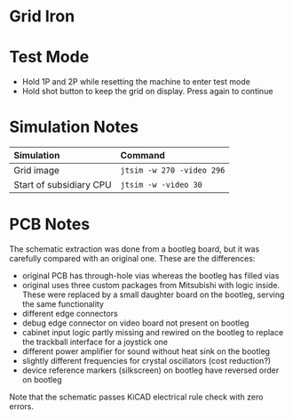 # Grid Iron

# Test Mode

- Hold 1P and 2P while resetting the machine to enter test mode
- Hold shot button to keep the grid on display. Press again to continue

# Simulation Notes

| Simulation              | Command                   |
|:------------------------|:--------------------------|
| Grid image              | `jtsim -w 270 -video 296` |
| Start of subsidiary CPU | `jtsim -w -video 30`      |

# PCB Notes

The schematic extraction was done from a bootleg board, but it was carefully compared with an original one. These are the differences:

- original PCB has through-hole vias whereas the bootleg has filled vias
- original uses three custom packages from Mitsubishi with logic inside. These were replaced by a small daughter board on the bootleg, serving the same functionality
- different edge connectors
- debug edge connector on video board not present on bootleg
- cabinet input logic partly missing and rewired on the bootleg to replace the trackball interface for a joystick one
- different power amplifier for sound without heat sink on the bootleg
- slightly different frequencies for crystal oscillators (cost reduction?)
- device reference markers (silkscreen) on bootleg have reversed order on bootleg

Note that the schematic passes KiCAD electrical rule check with zero errors.